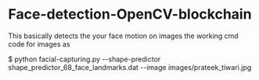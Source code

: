 # Face-detection-OpenCV-blockchain

This basically detects the your face motion on images the working cmd code for images as

$ python facial-capturing.py --shape-predictor shape_predictor_68_face_landmarks.dat --image images/prateek_tiwari.jpg 



